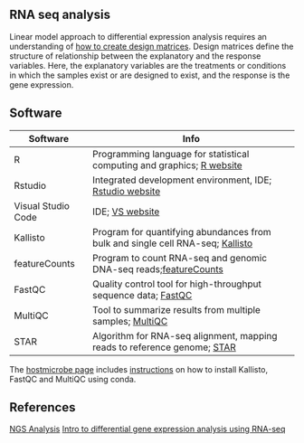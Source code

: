 RNA seq analysis  
------------------------------------------------------------


Linear model approach to differential expression analysis requires an understanding of [how to create design matrices](https://github.com/rskanchi/Resources/tree/main/Library/DesignMatricesGuide.pdf). Design matrices define the structure of relationship between the explanatory and the response variables. Here, the explanatory variables are the treatments or conditions in which the samples exist or are designed to exist, and the response is the gene expression.



Software 
------------------------------------------------------------

Software            | Info
--------------------|----------------------------------------------------
R                   | Programming language for statistical computing and graphics; [R website](https://www.r-project.org/)
Rstudio             | Integrated development environment, IDE; [Rstudio website](https://posit.co/)
Visual Studio Code  | IDE; [VS website](https://code.visualstudio.com/)
Kallisto            | Program for quantifying abundances from bulk and single cell RNA-seq; [Kallisto](https://pachterlab.github.io/kallisto/)
featureCounts       | Program to count RNA-seq and genomic DNA-seq reads;[featureCounts](https://subread.sourceforge.net/)
FastQC              | Quality control tool for high-throughput sequence data; [FastQC](https://www.bioinformatics.babraham.ac.uk/projects/fastqc/)
MultiQC             | Tool to summarize results from multiple samples; [MultiQC](https://multiqc.info/)
STAR                | Algorithm for RNA-seq alignment, mapping reads to reference genome; [STAR](https://github.com/alexdobin/STAR)

The [hostmicrobe page](https://hostmicrobe.org/) includes [instructions](https://protocols.hostmicrobe.org/conda) on how to install Kallisto, FastQC and MultiQC using conda.

References  
------------------------------------------------------------
[NGS Analysis](learn.gencore.bio.nyu.edu)
[Intro to differential gene expression analysis using RNA-seq](https://github.com/rskanchi/Resources/tree/main/Library/Intro2RNAseq.pdf)